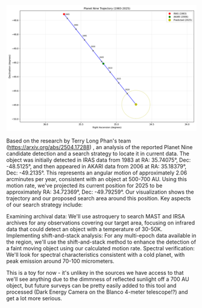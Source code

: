 ![image](https://github.com/aseever/planet_nine_hunt/blob/main/p9_trajectory.png)

Based on the research by Terry Long Phan's team (https://arxiv.org/abs/2504.17288) , an analysis of the reported Planet Nine candidate detection and a search strategy to locate it in current data.
The object was initially detected in IRAS data from 1983 at RA: 35.74075°, Dec: -48.5125°, and then appeared in AKARI data from 2006 at RA: 35.18379°, Dec: -49.2135°. This represents an angular motion of approximately 2.06 arcminutes per year, consistent with an object at 500-700 AU.
Using this motion rate, we've projected its current position for 2025 to be approximately RA: 34.72369°, Dec: -49.79259°. Our visualization shows the trajectory and our proposed search area around this position.
Key aspects of our search strategy include:

Examining archival data: We'll use astroquery to search MAST and IRSA archives for any observations covering our target area, focusing on infrared data that could detect an object with a temperature of 30-50K.
Implementing shift-and-stack analysis: For any multi-epoch data available in the region, we'll use the shift-and-stack method to enhance the detection of a faint moving object using our calculated motion rate.
Spectral verification: We'll look for spectral characteristics consistent with a cold planet, with peak emission around 70-100 micrometers.

This is a toy for now - it's unlikey in the sources we have access to that we'll see anything due to the dimmness of reflected sunlight off a 700 AU object, but future surveys can be pretty easily added to this tool and processed (Dark Energy Camera on the Blanco 4-meter telescope!?) and get a lot more serious.
